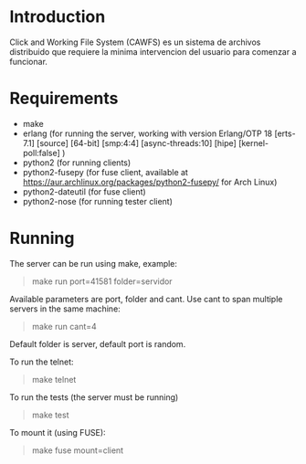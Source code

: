 Introduction
================
Click and Working File System (CAWFS) es un sistema de archivos distribuido
que requiere la minima intervencion del usuario para comenzar a funcionar.


Requirements
================
- make
- erlang (for running the server, working with version Erlang/OTP 18 [erts-7.1] [source] [64-bit] [smp:4:4] [async-threads:10] [hipe] [kernel-poll:false] )
- python2 (for running clients)
- python2-fusepy (for fuse client, available at https://aur.archlinux.org/packages/python2-fusepy/ for Arch Linux)
- python2-dateutil (for fuse client)
- python2-nose (for running tester client)

Running
================
The server can be run using make, example:

> make run port=41581 folder=servidor

Available parameters are port, folder and cant. Use cant to span multiple servers in the same machine:

> make run cant=4

Default folder is server, default port is random.

To run the telnet:

> make telnet

To run the tests (the server must be running)

> make test

To mount it (using FUSE):

> make fuse mount=client


